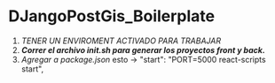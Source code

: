 # DJangoPostGis_Boilerplate

1) *TENER UN ENVIROMENT ACTIVADO PARA TRABAJAR*
2) ***Correr el archivo init.sh para generar los proyectos front y back.***
3) *Agregar a package.json* esto -> "start": "PORT=5000 react-scripts start",

